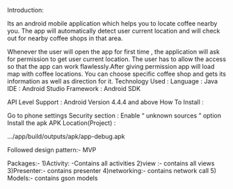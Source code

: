 Introduction:

Its an android mobile application which helps you to locate coffee nearby you. The app will automatically detect user current location and will check out for nearby coffee shops in that area.

Whenever the user will open the app for first time , the application will ask for permission to get user current location. The user has to allow the access so that the app can work flawlessly.After giving permission app will load map with coffee locations. You can choose specific coffee shop and gets its information as well as direction for it. Technology Used : Language : Java IDE : Android Studio Framework : Android SDK

API Level Support : Android Version 4.4.4 and above How To Install :

Go to phone settings Security section : Enable “ unknown sources ” option Install the apk APK Location(Project) :

.../app/build/outputs/apk/app-debug.apk

Followed design pattern:- MVP

Packages:- 1)Activity: -Contains all activities 2)view :- contains all views 3)Presenter:- contains presenter 4)networking:- contains network call 5) Models:- contains gson models